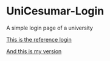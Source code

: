 # UniCesumar-Login
 A simple login page of a university 

 <a href="https://studeo.unicesumar.edu.br/#!/access/login">This is the reference login</a>

 <a href="https://kawecz.github.io/UniCesumar-Login/">And this is my version</a>
